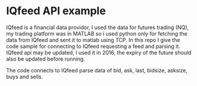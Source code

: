 # IQfeed API example
IQfeed is a financial data providor, I used the data for futures trading (NQ), my trading platform was in MATLAB so i used python only for fetching the data from IQfeed and sent it to matlab using TCP.
In this repo I give the code sample for connecting to IQfeed requesting a feed and parsing it.
IQfeed api may be updated, I used it in 2016, the expiry of the future should also be updated before running.

The code connects to IQfeed parse data of bid, ask, last, bidsize, asksize, buys and sells.

